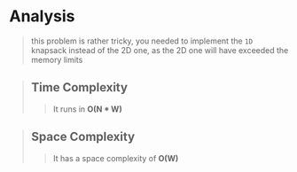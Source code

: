 # Analysis
> this problem is rather tricky, you needed to implement the ```1D``` knapsack instead of the 2D one, as the 2D one will have exceeded the memory limits

> ## Time Complexity
>> It runs in **O(N * W)**

> ## Space Complexity
>> It has a space complexity of **O(W)**
